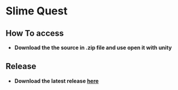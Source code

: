 # Slime Quest

## How To access

- **Download the the source in .zip file and use open it with unity**

## Release

- **Download the latest release [here](https://github.com/x20surya/Glitched/releases)**
